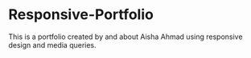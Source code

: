 # Responsive-Portfolio
This is a portfolio created by and about Aisha Ahmad using responsive design and media queries.
